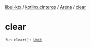 [libui-ktx](../../index.md) / [kotlinx.cinterop](../index.md) / [Arena](index.md) / [clear](./clear.md)

# clear

`fun clear(): `[`Unit`](https://kotlinlang.org/api/latest/jvm/stdlib/kotlin/-unit/index.html)